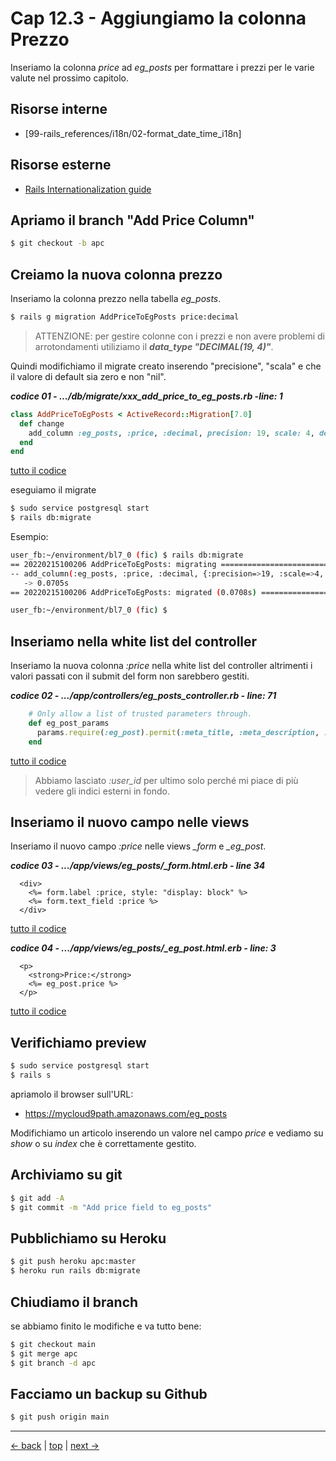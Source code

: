 # <a name="top"></a> Cap 12.3 - Aggiungiamo la colonna Prezzo

Inseriamo la colonna *price* ad *eg_posts* per formattare i prezzi per le varie valute nel prossimo capitolo.



## Risorse interne

- [99-rails_references/i18n/02-format_date_time_i18n]



## Risorse esterne

- [Rails Internationalization guide](https://guides.rubyonrails.org/i18n.html)



## Apriamo il branch "Add Price Column"

```bash
$ git checkout -b apc
```



## Creiamo la nuova colonna prezzo

Inseriamo la colonna prezzo nella tabella *eg_posts*.

```bash
$ rails g migration AddPriceToEgPosts price:decimal
```

> ATTENZIONE: 
> per gestire colonne con i prezzi e non avere problemi di arrotondamenti utiliziamo il ***data_type "DECIMAL(19, 4)"***.

Quindi modifichiamo il migrate creato inserendo "precisione", "scala" e che il valore di default sia zero e non "nil".

***codice 01 - .../db/migrate/xxx_add_price_to_eg_posts.rb -line: 1***

```ruby
class AddPriceToEgPosts < ActiveRecord::Migration[7.0]
  def change
    add_column :eg_posts, :price, :decimal, precision: 19, scale: 4, default: 0
  end
end
```

[tutto il codice](https://github.com/flaviobordonidev/leanpubabrandnewcms/blob/master/01-base/12-format_i18n/03_01-db-migrate-xxx_add_price_to_eg_posts.rb)

eseguiamo il migrate 

```bash
$ sudo service postgresql start
$ rails db:migrate
```

Esempio:

```bash
user_fb:~/environment/bl7_0 (fic) $ rails db:migrate
== 20220215100206 AddPriceToEgPosts: migrating ================================
-- add_column(:eg_posts, :price, :decimal, {:precision=>19, :scale=>4, :default=>0})
   -> 0.0705s
== 20220215100206 AddPriceToEgPosts: migrated (0.0708s) =======================

user_fb:~/environment/bl7_0 (fic) $ 
```



## Inseriamo nella white list del controller

Inseriamo la nuova colonna *:price* nella white list del controller altrimenti i valori passati con il submit del form non sarebbero gestiti.

***codice 02 - .../app/controllers/eg_posts_controller.rb - line: 71***

```ruby
    # Only allow a list of trusted parameters through.
    def eg_post_params
      params.require(:eg_post).permit(:meta_title, :meta_description, :headline, :incipit, :price, :user_id)
    end
```

[tutto il codice](https://github.com/flaviobordonidev/leanpubabrandnewcms/blob/master/01-base/12-format_i18n/03_01-db-migrate-xxx_add_price_to_eg_posts.rb)

> Abbiamo lasciato *:user_id* per ultimo solo perché mi piace di più vedere gli indici esterni in fondo.



## Inseriamo il nuovo campo nelle views

Inseriamo il nuovo campo *:price* nelle views *_form* e *_eg_post*.

***codice 03 - .../app/views/eg_posts/_form.html.erb - line 34***

```html+erb
  <div>
    <%= form.label :price, style: "display: block" %>
    <%= form.text_field :price %>
  </div>
```

[tutto il codice](https://github.com/flaviobordonidev/leanpubabrandnewcms/blob/master/01-base/12-format_i18n/03_03-views-eg_posts-_form.html.erb)


***codice 04 - .../app/views/eg_posts/_eg_post.html.erb - line: 3***

```html+erb
  <p>
    <strong>Price:</strong>
    <%= eg_post.price %>
  </p>
```

[tutto il codice](https://github.com/flaviobordonidev/leanpubabrandnewcms/blob/master/01-base/12-format_i18n/03_04-views-eg_posts-_eg_post.html.erb)



## Verifichiamo preview

```bash
$ sudo service postgresql start
$ rails s
```

apriamolo il browser sull'URL:

- https://mycloud9path.amazonaws.com/eg_posts

Modifichiamo un articolo inserendo un valore nel campo *price* e vediamo su *show* o su *index* che è correttamente gestito.



## Archiviamo su git

```bash
$ git add -A
$ git commit -m "Add price field to eg_posts"
```



## Pubblichiamo su Heroku

```bash
$ git push heroku apc:master
$ heroku run rails db:migrate
```




## Chiudiamo il branch

se abbiamo finito le modifiche e va tutto bene:

```bash
$ git checkout main
$ git merge apc
$ git branch -d apc
```



## Facciamo un backup su Github

```bash
$ git push origin main
```



---

[<- back](https://github.com/flaviobordonidev/leanpubabrandnewcms/blob/master/01-base/09-manage_users/02-format_date_time_i18n-it.md)
 | [top](#top) |
[next ->](https://github.com/flaviobordonidev/leanpubabrandnewcms/blob/master/01-base/10-users_i18n/04-format_currencies_i18n-it.md)

